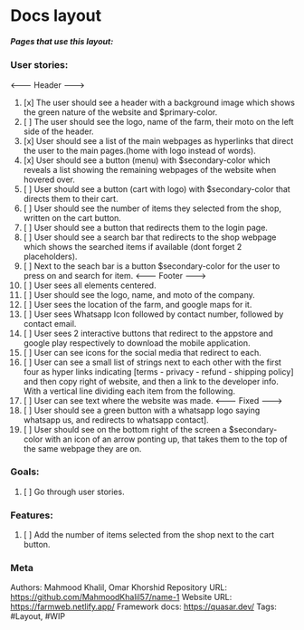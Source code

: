 # Docs layout

##### Pages that use this layout:

### User stories:
<--- Header --->
1. [x] The user should see a header with a background image which shows the green nature of the website and $primary-color.
2. [ ] The user should see the logo, name of the farm, their moto on the left side of the header.
3. [x] User should see a list of the main webpages as hyperlinks that direct the user to the main pages.(home  with logo instead of words).
5. [x] User should see a button (menu) with $secondary-color which reveals a list showing the remaining webpages of the website when hovered over.
6. [ ] User should see a button (cart with logo) with $secondary-color that directs them to their cart.
7. [ ] User should see the number of items they selected from the shop, written on the cart button.
8. [ ] User should see a button that redirects them to the login page.
9. [ ] User should see a search bar that redirects to the shop webpage which shows the searched items if available (dont forget 2 placeholders).
10. [ ] Next to the seach bar is a button $secondary-color for the user to press on and search for item.
<--- Footer --->
9. [ ] User sees all elements centered.
10. [ ] User should see the logo, name, and moto of the company.
11. [ ] User sees the location of the farm, and google maps for it.
12. [ ] User sees Whatsapp Icon followed by contact number, followed by contact email.
13. [ ] User sees 2 interactive buttons that redirect to the appstore and google play respectively to download the mobile application.
14. [ ] User can see icons for the social media that redirect to each.
15. [ ] User can see a small list of strings next to each other with the first four as hyper links indicating [terms - privacy - refund - shipping policy] and then copy right of website, and then a link to the developer info. With a vertical line dividing each item from the following.
16. [ ] User can see text where the website was made.
<--- Fixed --->
17. [ ] User should see a green button with a whatsapp logo saying whatsapp us, and redirects to whatsapp contact].
18. [ ] User should see on the bottom right of the screen a $secondary-color with an icon of an arrow ponting up, that takes them to the top of the same webpage they are on.

### Goals:
1. [ ] Go through user stories.

### Features:
1. [ ] Add the number of items selected from the shop next to the cart button.

### Meta
Authors: Mahmood Khalil, Omar Khorshid
Repository URL: https://github.com/MahmoodKhalil57/name-1
Website URL: https://farmweb.netlify.app/
Framework docs: https://quasar.dev/
Tags: #Layout, #WIP
